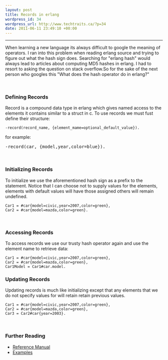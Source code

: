 ```yaml
--- 
layout: post
title: Records in erlang
wordpress_id: 34
wordpress_url: http://www.techtraits.ca/?p=34
date: 2011-06-11 23:49:10 +00:00
---
```

<hr />

When learning a new language its always difficult to google the meaning of operators. I ran into this problem when reading erlang source and trying to figure out what the hash sign does. Searching for "erlang hash" would always lead to articles about computing MD5 hashes in erlang. I had to resort to asking the question on stack overflow.So for the sake of the next person who googles this "What does the hash operator do in erlang?"
<!--more-->
&nbsp;
<h3 style="text-align: left;">Defining Records</h3>


Record is a compound data type in erlang which gives named access to the elements it contains similar to a struct in c. To use records we must fust define their structure:

    -record(record_name, {element_mame=optional_default_value}).


for example:
<pre lang="erlang">-record(car, {model,year,color=blue}).</pre>
&nbsp;
<h3 style="text-align: left;">Initializing Records</h3>

To initialize we use the aforementioned hash sign as a prefix to the statement. Notice that I can choose not to supply values for the elements, elements with default values will have those assigned others will remain undefined.

    Car1 = #car{model=civic,year=2007,color=green},
    Car2 = #car{model=mazda,color=green}.

&nbsp;
<h3>Accessing Records</h3>


To access records we use our trusty hash operator again and use the element name to retrieve data:

    Car1 = #car{model=civic,year=2007,color=green},
    Car2 = #car{model=mazda,color=green},
    Car1Model = Car1#car.model.

<h3>Updating Records</h3>

Updating records is much like initializing except that any elements that we do not specify values for will retain retain previous values.

    Car1 = #car{model=civic,year=2007,color=green},
    Car2 = #car{model=mazda,color=green},
    Car3 = Car2#car{year=2003}.


&nbsp;
<h3>Further Reading</h3>

* [Reference Manual](http://www.erlang.org/doc/reference_manual/records.html)
* [Examples](http://www.erlang.org/doc/programming_examples/records.html)



